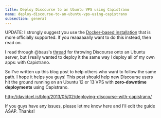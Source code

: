 ```yaml
---
title: Deploy Discourse to an Ubuntu VPS using Capistrano
name: deploy-discourse-to-an-ubuntu-vps-using-capistrano
subsection: general
---
```


UPDATE: I strongly suggest you use the [Docker-based installation](https://github.com/discourse/discourse/blob/master/docs/INSTALL-digital-ocean.md) that is more officially supported. If you reaaaaaally want to do this instead, then read on.

I read through @baus's [thread](http://meta.discourse.org/t/installing-discourse-on-ubuntu-12-10-and-digital-ocean/3395) for throwing Discourse onto an Ubuntu server, but I really wanted to deploy it the same way I deploy all of my own apps: with Capistrano.

So I've written up this blog post to help others who want to follow the same path. I hope it helps you guys! This post should help new Discourse users hit the ground running on an Ubuntu 12 or 13 VPS with **zero-downtime deployments** using Capistrano.

http://davidcel.is/blog/2013/05/02/deploying-discourse-with-capistrano/

If you guys have any issues, please let me know here and I'll edit the guide ASAP. Thanks!
